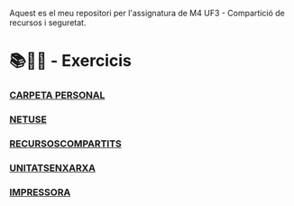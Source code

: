 Aquest es el meu repositori per l'assignatura de M4 UF3 - Compartició de recursos i seguretat.

# 📚📝💾 - Exercicis 
### [CARPETA PERSONAL](https://github.com/zulemaromero/2n-SMX/tree/main/M4/UF3/CARPETAPERSONAL)
### [NETUSE](https://github.com/zulemaromero/2n-SMX/tree/main/M4/UF3/NETUSE)
### [RECURSOSCOMPARTITS](https://github.com/zulemaromero/2n-SMX/tree/main/M4/UF3/RECURSOSCOMPARTITS)
### [UNITATSENXARXA](https://github.com/zulemaromero/2n-SMX/tree/main/M4/UF3/UNITATSENXARXA)
### [IMPRESSORA](https://github.com/zulemaromero/2n-SMX/tree/main/M4/UF3/IMPRESSORA)
